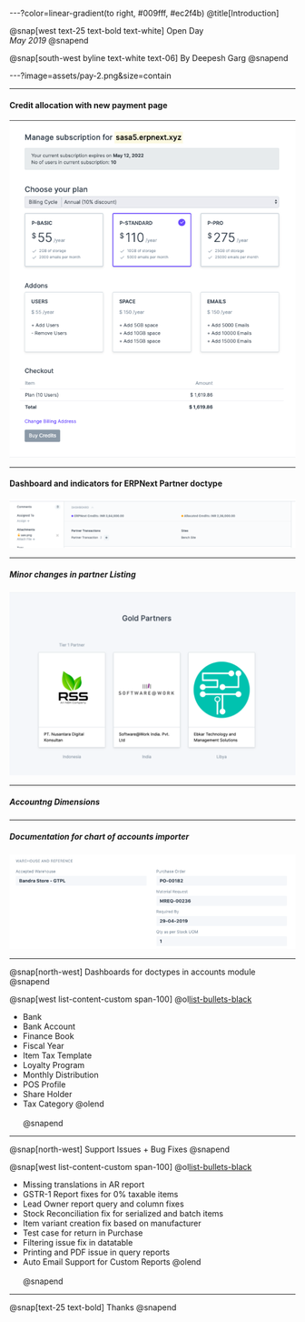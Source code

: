---?color=linear-gradient(to right, #009fff, #ec2f4b)
@title[Introduction]

@snap[west text-25 text-bold text-white]
Open Day<br>*May 2019*
@snapend

@snap[south-west byline text-white text-06]
By Deepesh Garg
@snapend

---?image=assets/pay-2.png&size=contain

---

#### Credit allocation with new payment page

![PORTAL2](assets/img/pay-1.png)

---

#### Dashboard and indicators for ERPNext Partner doctype

![PORTAL3](assets/img/indicator.png)

---

##### Minor changes in partner Listing

![PORTAL4](assets/img/listing.png)


---

##### Accountng Dimensions




---

##### Documentation for chart of accounts importer

![COA](assets/img/mr-2.png)


---

@snap[north-west]
Dashboards for doctypes in accounts module
@snapend

@snap[west list-content-custom span-100]
@ol[list-bullets-black](false)
- Bank
- Bank Account
- Finance Book
- Fiscal Year
- Item Tax Template
- Loyalty Program
- Monthly Distribution
- POS Profile
- Share Holder
- Tax Category
@olend
<br><br>
@snapend

---

@snap[north-west]
Support Issues + Bug Fixes
@snapend

@snap[west list-content-custom span-100]
@ol[list-bullets-black](false)
- Missing translations in AR report
- GSTR-1 Report fixes for 0% taxable items
- Lead Owner report query and column fixes
- Stock Reconciliation fix for serialized and batch items
- Item variant creation fix based on manufacturer
- Test case for return in Purchase
- Filtering issue fix in datatable
- Printing and PDF issue in query reports
- Auto Email Support for Custom Reports
@olend
<br><br>
@snapend

---

@snap[text-25 text-bold]
Thanks
@snapend






